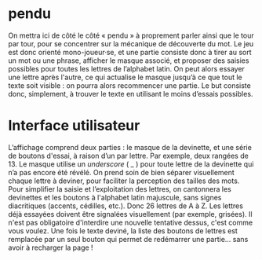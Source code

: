 # pendu
On mettra ici de côté le côté « pendu » à proprement parler ainsi que le tour par tour, pour se concentrer sur la mécanique de découverte du mot. Le jeu est donc orienté mono-joueur·se, et une partie consiste donc à tirer au sort un mot ou une phrase, afficher le masque associé, et proposer des saisies possibles pour toutes les lettres de l’alphabet latin. On peut alors essayer une lettre après l'autre, ce qui actualise le masque jusqu’à ce que tout le texte soit visible : on pourra alors recommencer une partie. Le but consiste donc, simplement, à trouver le texte en utilisant le moins d’essais possibles.

# Interface utilisateur
L’affichage comprend deux parties : le masque de la devinette, et une série de boutons d'essai, à raison d’un par lettre. Par exemple, deux rangées de 13.
Le masque utilise un _underscore_ ( _ ) pour toute lettre de la devinette qui n’a pas encore été révélé.
On prend soin de bien séparer visuellement chaque lettre à deviner, pour faciliter la perception des tailles des mots.
Pour simplifier la saisie et l’exploitation des lettres, on cantonnera les devinettes et les boutons à l'alphabet latin majuscule, sans signes diacritiques (accents, cédilles, etc.). Donc 26 lettres de A à Z.
Les lettres déjà essayées doivent être signalées visuellement (par exemple, grisées). Il n'est pas obligatoire d'interdire une nouvelle tentative dessus, c'est comme vous voulez.
Une fois le texte deviné, la liste des boutons de lettres est remplacée par un seul bouton qui permet de redémarrer une partie… sans avoir à recharger la page !
